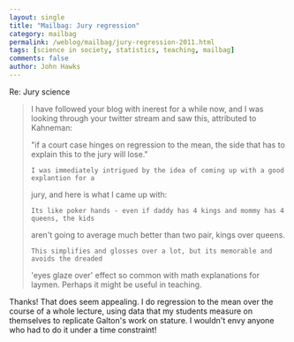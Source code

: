 ```yaml
---
layout: single 
title: "Mailbag: Jury regression" 
category: mailbag
permalink: /weblog/mailbag/jury-regression-2011.html
tags: [science in society, statistics, teaching, mailbag] 
comments: false 
author: John Hawks 
---
```


Re: Jury science



<blockquote>I have followed your blog with inerest for a while now, and I was looking through your 
twitter stream and saw this, attributed to Kahneman:

"if a court case hinges on regression to the mean, the side that has to explain this to the jury 
will lose."

	I was immediately intrigued by the idea of coming up with a good explantion for a 
jury, and here is what I came up with:

	Its like poker hands - even if daddy has 4 kings and mommy has 4 queens, the kids 
aren't going to average much better than two pair, kings over queens.

	This simplifies and glosses over a lot, but its memorable and avoids the dreaded 
'eyes glaze over' effect so common with math explanations for laymen.  Perhaps it might be 
useful in teaching.</blockquote>

Thanks! That does seem appealing. I do regression to the mean over the course of a whole lecture, using data that my students measure on themselves to replicate Galton's work on stature. I wouldn't envy anyone who had to do it under a time constraint!




